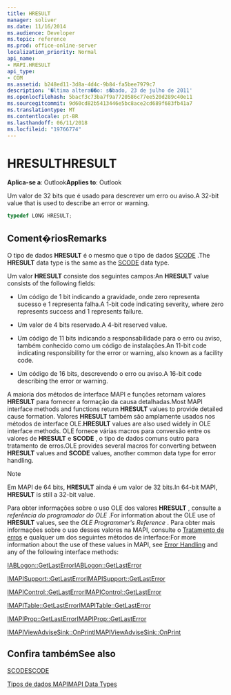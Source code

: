 ```yaml
---
title: HRESULT
manager: soliver
ms.date: 11/16/2014
ms.audience: Developer
ms.topic: reference
ms.prod: office-online-server
localization_priority: Normal
api_name:
- MAPI.HRESULT
api_type:
- COM
ms.assetid: b248ed11-3d8a-4d4c-9b84-fa5bee7979c7
description: '�ltima altera��o: s�bado, 23 de julho de 2011'
ms.openlocfilehash: 5bacf3c73ba7f9a7720586c77ee520d289c40e11
ms.sourcegitcommit: 9d60cd82b5413446e5bc8ace2cd689f683fb41a7
ms.translationtype: MT
ms.contentlocale: pt-BR
ms.lasthandoff: 06/11/2018
ms.locfileid: "19766774"
---
```

# <a name="hresult"></a><span data-ttu-id="11c6f-103">HRESULT</span><span class="sxs-lookup"><span data-stu-id="11c6f-103">HRESULT</span></span>

  
  
<span data-ttu-id="11c6f-104">**Aplica-se a**: Outlook</span><span class="sxs-lookup"><span data-stu-id="11c6f-104">**Applies to**: Outlook</span></span> 
  
<span data-ttu-id="11c6f-105">Um valor de 32 bits que é usado para descrever um erro ou aviso.</span><span class="sxs-lookup"><span data-stu-id="11c6f-105">A 32-bit value that is used to describe an error or warning.</span></span>
  
```cpp
typedef LONG HRESULT;
```

## <a name="remarks"></a><span data-ttu-id="11c6f-106">Coment�rios</span><span class="sxs-lookup"><span data-stu-id="11c6f-106">Remarks</span></span>

<span data-ttu-id="11c6f-107">O tipo de dados **HRESULT** é o mesmo que o tipo de dados [SCODE](scode.md) .</span><span class="sxs-lookup"><span data-stu-id="11c6f-107">The **HRESULT** data type is the same as the [SCODE](scode.md) data type.</span></span> 
  
<span data-ttu-id="11c6f-108">Um valor **HRESULT** consiste dos seguintes campos:</span><span class="sxs-lookup"><span data-stu-id="11c6f-108">An **HRESULT** value consists of the following fields:</span></span> 
  
- <span data-ttu-id="11c6f-109">Um código de 1 bit indicando a gravidade, onde zero representa sucesso e 1 representa falha.</span><span class="sxs-lookup"><span data-stu-id="11c6f-109">A 1-bit code indicating severity, where zero represents success and 1 represents failure.</span></span>
    
- <span data-ttu-id="11c6f-110">Um valor de 4 bits reservado.</span><span class="sxs-lookup"><span data-stu-id="11c6f-110">A 4-bit reserved value.</span></span>
    
- <span data-ttu-id="11c6f-111">Um código de 11 bits indicando a responsabilidade para o erro ou aviso, também conhecido como um código de instalações.</span><span class="sxs-lookup"><span data-stu-id="11c6f-111">An 11-bit code indicating responsibility for the error or warning, also known as a facility code.</span></span>
    
- <span data-ttu-id="11c6f-112">Um código de 16 bits, descrevendo o erro ou aviso.</span><span class="sxs-lookup"><span data-stu-id="11c6f-112">A 16-bit code describing the error or warning.</span></span>
    
<span data-ttu-id="11c6f-113">A maioria dos métodos de interface MAPI e funções retornam valores **HRESULT** para fornecer a formação da causa detalhadas.</span><span class="sxs-lookup"><span data-stu-id="11c6f-113">Most MAPI interface methods and functions return **HRESULT** values to provide detailed cause formation.</span></span> <span data-ttu-id="11c6f-114">Valores **HRESULT** também são amplamente usados nos métodos de interface OLE.</span><span class="sxs-lookup"><span data-stu-id="11c6f-114">**HRESULT** values are also used widely in OLE interface methods.</span></span> <span data-ttu-id="11c6f-115">OLE fornece várias macros para conversão entre os valores de **HRESULT** e **SCODE** , o tipo de dados comuns outro para tratamento de erros.</span><span class="sxs-lookup"><span data-stu-id="11c6f-115">OLE provides several macros for converting between **HRESULT** values and **SCODE** values, another common data type for error handling.</span></span> 
  
> [!NOTE]
> <span data-ttu-id="11c6f-116">Em MAPI de 64 bits, **HRESULT** ainda é um valor de 32 bits.</span><span class="sxs-lookup"><span data-stu-id="11c6f-116">In 64-bit MAPI, **HRESULT** is still a 32-bit value.</span></span> 
  
<span data-ttu-id="11c6f-117">Para obter informações sobre o uso OLE dos valores **HRESULT** , consulte a *referência do programador do OLE* .</span><span class="sxs-lookup"><span data-stu-id="11c6f-117">For information about the OLE use of **HRESULT** values, see the  *OLE Programmer's Reference*  .</span></span> <span data-ttu-id="11c6f-118">Para obter mais informações sobre o uso desses valores na MAPI, consulte o [Tratamento de erros](error-handling-in-mapi.md) e qualquer um dos seguintes métodos de interface:</span><span class="sxs-lookup"><span data-stu-id="11c6f-118">For more information about the use of these values in MAPI, see [Error Handling](error-handling-in-mapi.md) and any of the following interface methods:</span></span> 
  
[<span data-ttu-id="11c6f-119">IABLogon::GetLastError</span><span class="sxs-lookup"><span data-stu-id="11c6f-119">IABLogon::GetLastError</span></span>](iablogon-getlasterror.md)
  
[<span data-ttu-id="11c6f-120">IMAPISupport::GetLastError</span><span class="sxs-lookup"><span data-stu-id="11c6f-120">IMAPISupport::GetLastError</span></span>](imapisupport-getlasterror.md)
  
[<span data-ttu-id="11c6f-121">IMAPIControl::GetLastError</span><span class="sxs-lookup"><span data-stu-id="11c6f-121">IMAPIControl::GetLastError</span></span>](imapicontrol-getlasterror.md)
  
[<span data-ttu-id="11c6f-122">IMAPITable::GetLastError</span><span class="sxs-lookup"><span data-stu-id="11c6f-122">IMAPITable::GetLastError</span></span>](imapitable-getlasterror.md)
  
[<span data-ttu-id="11c6f-123">IMAPIProp::GetLastError</span><span class="sxs-lookup"><span data-stu-id="11c6f-123">IMAPIProp::GetLastError</span></span>](imapiprop-getlasterror.md)
  
[<span data-ttu-id="11c6f-124">IMAPIViewAdviseSink::OnPrint</span><span class="sxs-lookup"><span data-stu-id="11c6f-124">IMAPIViewAdviseSink::OnPrint</span></span>](imapiviewadvisesink-onprint.md)
  
## <a name="see-also"></a><span data-ttu-id="11c6f-125">Confira também</span><span class="sxs-lookup"><span data-stu-id="11c6f-125">See also</span></span>



[<span data-ttu-id="11c6f-126">SCODE</span><span class="sxs-lookup"><span data-stu-id="11c6f-126">SCODE</span></span>](scode.md)


[<span data-ttu-id="11c6f-127">Tipos de dados MAPI</span><span class="sxs-lookup"><span data-stu-id="11c6f-127">MAPI Data Types</span></span>](mapi-data-types.md)

